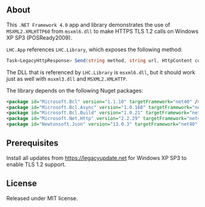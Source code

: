 ## About

This `.NET Framework 4.0` app and library demonstrates the use of `MSXML2.XMLHTTP60` from `msxml6.dll` to make HTTPS TLS 1.2 calls on Windows XP SP3 (POSReady2009).

`LHC.App` references `LHC.Library`, which exposes the following method:


```C#
Task<LegacyHttpResponse> Send(string method, string url, HttpContent content = null)
```

The DLL that is referenced by `LHC.Library` is `msxml6.dll`, but it should work just as well with `msxml3.dll` and `MSXML2.XMLHTTP`.

The library depends on the following Nuget packages:

```xml
<package id="Microsoft.Bcl" version="1.1.10" targetFramework="net40" />
<package id="Microsoft.Bcl.Async" version="1.0.168" targetFramework="net40" />
<package id="Microsoft.Bcl.Build" version="1.0.21" targetFramework="net40" />
<package id="Microsoft.Net.Http" version="2.2.29" targetFramework="net40" />
<package id="Newtonsoft.Json" version="13.0.3" targetFramework="net40" />
```

## Prerequisites

Install all updates from https://legacyupdate.net for Windows XP SP3 to enable TLS 1.2 support.

## License

Released under MIT license.